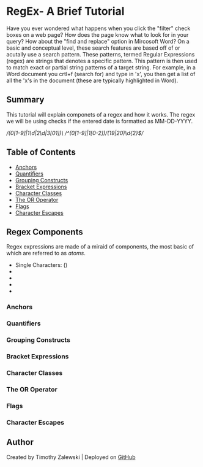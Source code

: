 # RegEx- A Brief Tutorial

Have you ever wondered what happens when you click the "filter" check boxes on a web page? How does the page know what to look for in your query? How about the "find and replace" option in Mircosoft Word? On a basic and conceptual level, these search features are based off of or acutally use a search pattern. These patterns, termed Regular Expressions (regex) are strings that denotes a specific pattern. This pattern is then used to match exact or partial string patterns of a target string. For example, in a Word document you crtl+f (search for) and type in 'x', you then get a list of all the 'x's in the document (these are typically highlighted in Word).

## Summary

This tutorial will explain componets of a regex and how it works. The regex we will be using checks if the entered date is formatted as MM-DD-YYYY.

<!-- Regex code snippet below (obtained from mVChr at https://stackoverflow.com/questions/5465375/javascript-date-regex-dd-mm-yyyy): -->

*/(0[1-9]|1\d|2\d|3[01])\ /^(0[1-9]|1[0-2])\/(19|20)\d{2}$/*

## Table of Contents

- [Anchors](#anchors)
- [Quantifiers](#quantifiers)
- [Grouping Constructs](#grouping-constructs)
- [Bracket Expressions](#bracket-expressions)
- [Character Classes](#character-classes)
- [The OR Operator](#the-or-operator)
- [Flags](#flags)
- [Character Escapes](#character-escapes)

## Regex Components



Regex expressions are made of a miraid of components, the most basic of which are referred to as *atoms*. 
<!-- Atoms obtained from https://www.cs.wcupa.edu/rkline/index/regular-expressions.html -->
<ul>
  <li> Single Characters: ()
  <li>
  <li>
  <li>
  <li>
</ul>

### Anchors

### Quantifiers

### Grouping Constructs

### Bracket Expressions

### Character Classes

### The OR Operator

### Flags

### Character Escapes

## Author
Created by Timothy Zalewski | Deployed on [GitHub](https://github.com/Tim-Zebra)